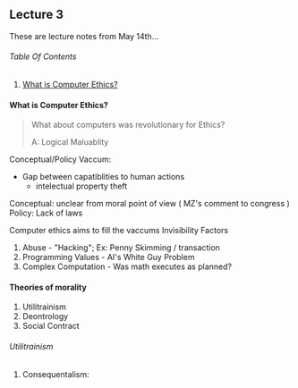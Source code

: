 ## Lecture 3
These are lecture notes from May 14th...

###### Table Of Contents
1. [What is Computer Ethics?](#)

#### What is Computer Ethics?
> What about computers was revolutionary for Ethics?
>
> A: Logical Maluablity

Conceptual/Policy Vaccum:
* Gap between capatiblities to human actions
   - intelectual property theft
   
Conceptual: unclear from moral point of view ( MZ's comment to congress )
Policy: Lack of laws

Computer ethics aims to fill the  vaccums
Invisibility Factors
1. Abuse - "Hacking"; Ex: Penny Skimming / transaction
2. Programming Values - AI's White Guy Problem
3. Complex Computation - Was math executes as planned?

#### Theories of morality
1. Utilitrainism
2. Deontrology
3. Social Contract

###### Utilitrainism
1. Consequentalism:
